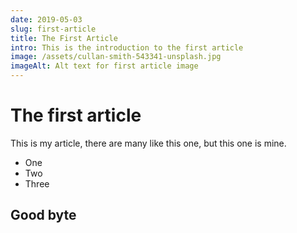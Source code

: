 ```yaml
---
date: 2019-05-03
slug: first-article
title: The First Article
intro: This is the introduction to the first article
image: /assets/cullan-smith-543341-unsplash.jpg
imageAlt: Alt text for first article image
---
```


# The first article

This is my article, there are many like this one, but this one is mine.

- One
- Two
- Three

## Good byte